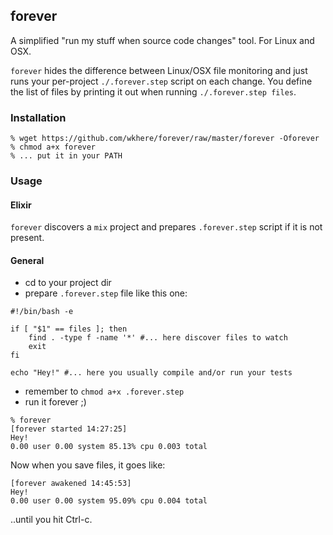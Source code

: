 ## forever

A simplified "run my stuff when source code changes" tool.
For Linux and OSX.

`forever` hides the difference between Linux/OSX file monitoring 
and just runs your per-project `./.forever.step` script on each change.
You define the list of files by printing it out when running `./.forever.step files`.

### Installation
```shell
% wget https://github.com/wkhere/forever/raw/master/forever -Oforever
% chmod a+x forever
% ... put it in your PATH
```

### Usage

#### Elixir

`forever` discovers a `mix` project and prepares `.forever.step` script
if it is not present.

#### General

* cd to your project dir
* prepare `.forever.step` file like this one:
```shell
#!/bin/bash -e

if [ "$1" == files ]; then
    find . -type f -name '*' #... here discover files to watch
    exit
fi

echo "Hey!" #... here you usually compile and/or run your tests
```
* remember to `chmod a+x .forever.step`
* run it forever ;)
```shell
% forever
[forever started 14:27:25]
Hey!
0.00 user 0.00 system 85.13% cpu 0.003 total
```
Now when you save files, it goes like:
```
[forever awakened 14:45:53]
Hey!
0.00 user 0.00 system 95.09% cpu 0.004 total
```
..until you hit Ctrl-c.
